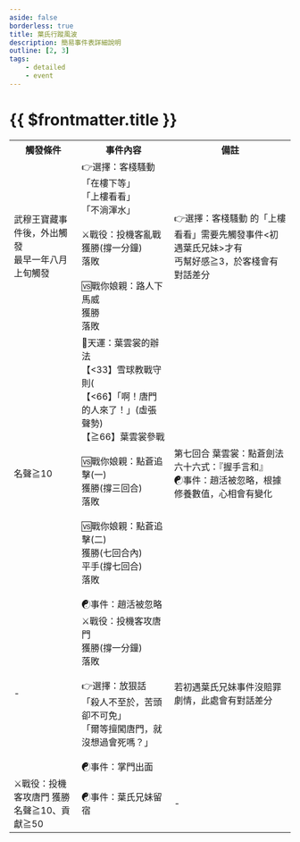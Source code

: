 ```yaml
---
aside: false
borderless: true
title: 葉氏行蹤風波
description: 簡易事件表詳細說明
outline: [2, 3]
tags:
    - detailed
    - event
---
```


# {{ $frontmatter.title }}

<Table class="timeline-table">
    <tr class="timeline-header">
        <th>觸發條件</th>
        <th>事件內容</th>
        <th>備註</th>
    </tr>
	<tr>
		<td>
			武穆王寶藏事件後，外出觸發<br>
			最早一年八月上旬觸發<br>
		</td>
		<td>
			👉選擇：客棧騷動 <br>
			<span title="性情-？、處世-？、⚔️戰役：投機客亂戰">「在樓下等」</span> <br>
			<span title="性情+1、銀兩+5500、葉雲舟-1、🆚戰你娘親：路人下馬威">「上樓看看」</span>  <br>
			<span title="事件結束">「不淌渾水」</span>  <br>
			<br>
			⚔️戰役：投機客亂戰<br>
			<span title="道德≦40：銀兩+1000、道德-2、名聲-1">獲勝(撐一分鐘) </span> <br>
			<span title="強制再戰">落敗 </span> <br>
			<br>
			🆚戰你娘親：路人下馬威<br>
			<span title="武學+3，名聲+1">獲勝</span> <br>
			<span title="生死簿50「被下馬威隨手殺死」">落敗</span> <br>
		</td>
		<td>
			👉選擇：客棧騷動 的「上樓看看」需要先觸發事件<初遇葉氏兄妹>才有 <br>
			丐幫好感≧3，於客棧會有對話差分 <br>
		</td>
	</tr>
	<tr>
		<td>名聲≧10</td>
		<td>
			🎲天運：葉雲裳的辦法<br>
			<span title="葉雲裳+2、變心+3，🆚戰你娘親：點蒼追擊(一)">【<33】雪球教戰守則( </span> <br>
			<span title="葉雲裳+2、變心+3，🆚戰你娘親：點蒼追擊(一)">【<66】「啊！唐門的人來了！」(虛張聲勢) </span> <br>
			<span title="🆚戰你娘親：點蒼追擊(三)">【≧66】葉雲裳參戰 </span> <br>
			<br>
			🆚戰你娘親：點蒼追擊(一)<br>
			<span title="名聲+2、武學+2">獲勝(撐三回合)</span> <br>
			<span title="生死簿51「點蒼劍下亡魂」">落敗</span> <br>
			<br>
			🆚戰你娘親：點蒼追擊(二)<br>
			<span title="名聲+1、武學+2、☯事件：趙活被忽略">獲勝(七回合內)</span> <br>
			<span title="武學+2、☯事件：趙活被忽略">平手(撐七回合)</span> <br>
			<span title="生死簿51「點蒼劍下亡魂」">落敗</span> <br>
			<br>
			<span title="心相-10、葉雲舟+3">☯事件：趙活被忽略 </span> <br>
		</td>
		<td>
			第七回合 葉雲裳：點蒼劍法六十六式：『握手言和』 <br>
			☯事件：趙活被忽略，根據修養數值，心相會有變化 <br>
		</td>
	</tr>
	<tr>
		<td>-</td>
		<td>
			⚔️戰役：投機客攻唐門<br>
			<span title="名聲+2、武學+2、向心-1、👉選擇：放狠話">獲勝(撐一分鐘) </span> <br>
			<span title="唐錚好感-1">落敗 </span> <br>
			<br>
			👉選擇：放狠話 <br>
			<span title="道德+1、處世-1、心相-10">「殺人不至於，苦頭卻不可免」</span> <br>
			<span title="道德-1、修養-1、嘴力+1、性情+1、名聲+2、唐錚+1、青城派好感-1">「爾等擅闖唐門，就沒想過會死嗎？」</span>  <br>
			<br>
			<span title="
嘴力+1
道德≧60：葉雲舟+1
唐錚<15：葉雲裳+1
唐錚≧15：唐錚+1
處世??：嘴力+1、性情-1、葉雲舟+2、心相-20
處世<60：唐錚-2、葉雲舟+2、葉雲裳+2、貢獻-30
處世≧60：嘴力+1、性情+1、唐錚+1、葉雲舟+1
			">☯事件：掌門出面 </span> <br>
		</td>
		<td>若初遇葉氏兄妹事件沒賠罪劇情，此處會有對話差分</td>
	</tr>
	<tr>
		<td>
			⚔️戰役：投機客攻唐門 獲勝 <br>
			名聲≧10、貢獻≧50 <br>
		</td>
		<td>
			<span title="
後續葉氏兄妹事件開啟
貢獻>50：向心+1、葉雲舟+2
			">☯事件：葉氏兄妹留宿</span> <br>
		</td>
		<td>-</td>
	</tr>
</table>






